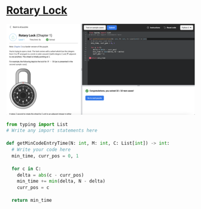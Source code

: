# [Rotary Lock](https://www.facebookrecruiting.com/portal/coding_puzzles/?puzzle=990060915068194)

![Rotary Lock](img/rotary_lock.png)

```python
from typing import List
# Write any import statements here

def getMinCodeEntryTime(N: int, M: int, C: List[int]) -> int:
  # Write your code here
  min_time, curr_pos = 0, 1

  for c in C:
    delta = abs(c - curr_pos)
    min_time += min(delta, N - delta)
    curr_pos = c
 
  return min_time
```



